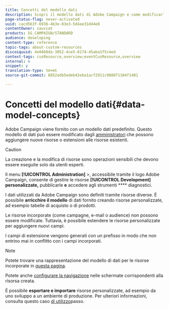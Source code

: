 ```yaml
---
title: Concetti del modello dati
description: Scopri il modello dati di Adobe Campaign e come modificarlo.
page-status-flag: never-activated
uuid: cacd563f-6936-4b3e-83e3-5d4ae31d44e8
contentOwner: sauviat
products: SG_CAMPAIGN/STANDARD
audience: developing
content-type: reference
topic-tags: about-custom-resources
discoiquuid: 4e0468da-3052-4ce5-8174-45aba1f5c4ed
context-tags: cusResource,overview;eventCusResource,overview
internal: n
snippet: y
translation-type: tm+mt
source-git-commit: 8852adb5edeb42eba1acf2911c988071104f1401

---
```



# Concetti del modello dati{#data-model-concepts}

Adobe Campaign viene fornito con un modello dati predefinito. Questo modello di dati può essere modificato dagli [amministratori](../../administration/using/users-management.md#functional-administrators) che possono aggiungere nuove risorse o estensioni alle risorse esistenti.

>[!CAUTION]
>
>La creazione e la modifica di risorse sono operazioni sensibili che devono essere eseguite solo da utenti esperti.

Il menu **[!UICONTROL Administration]** >, accessibile tramite il logo Adobe Campaign, consente di gestire le risorse **[!UICONTROL Development]** **personalizzate,** pubblicarle **e** accedere agli strumenti **** diagnostici.

I dati utilizzati da Adobe Campaign sono definiti tramite risorse diverse. È possibile **arricchire il modello** di dati fornito creando risorse personalizzate, ad esempio tabelle di acquisto o di prodotti.

Le risorse incorporate (come campagne, e-mail o audience) non possono essere modificate. Tuttavia, è possibile estendere le risorse personalizzate per aggiungere nuovi campi.

I campi di estensione vengono generati con un prefisso in modo che non entrino mai in conflitto con i campi incorporati.

>[!NOTE]
>
>Potete trovare una rappresentazione del modello di dati per le risorse incorporate in [questa pagina](../../developing/using/datamodel-introduction.md).

Potete anche [configurare la navigazione](configuring-the-screen-definition.md) nelle schermate corrispondenti alla risorsa creata.

È possibile **esportare e importare** risorse personalizzate, ad esempio da uno sviluppo a un ambiente di produzione. Per ulteriori informazioni, consulta questo caso [di utilizzo](../../automating/using/exporting-importing-custom-resources.md)passo.
